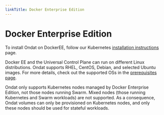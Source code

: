 ```yaml
---
linkTitle: Docker Enterprise Edition
---
```


# Docker Enterprise Edition

To install Ondat on DockerEE, follow our Kubernetes [installation instructions](/docs/install/kubernetes) page.

Docker EE and the Universal Control Plane can run on different Linux
distributions. Ondat supports RHEL, CentOS, Debian, and selected Ubuntu
images. For more details, check out the supported OSs in the
[prerequisites page](/docs/prerequisites/systemconfiguration).

Ondat only supports Kubernetes nodes managed by Docker Enterprise Edition,
not those nodes running Swarm. Mixed nodes (those running Kubernetes and Swarm
workloads) are not supported. As a consequence, Ondat volumes can only be
provisioned on Kubernetes nodes, and only these nodes should be used for
stateful workloads.
